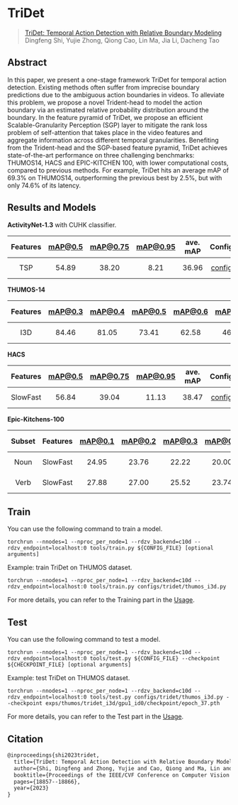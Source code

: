 # TriDet

> [TriDet: Temporal Action Detection with Relative Boundary Modeling](https://arxiv.org/abs/2303.07347)  
> Dingfeng Shi, Yujie Zhong, Qiong Cao, Lin Ma, Jia Li, Dacheng Tao

<!-- [ALGORITHM] -->

## Abstract

In this paper, we present a one-stage framework TriDet for temporal action detection. Existing methods often suffer from imprecise boundary predictions due to the ambiguous action boundaries in videos. To alleviate this problem, we propose a novel Trident-head to model the action boundary via an estimated relative probability distribution around the boundary. In the feature pyramid of TriDet, we propose an efficient Scalable-Granularity Perception (SGP) layer to mitigate the rank loss problem of self-attention that takes place in the video features and aggregate information across different temporal granularities. Benefiting from the Trident-head and the SGP-based feature pyramid, TriDet achieves state-of-the-art performance on three challenging benchmarks: THUMOS14, HACS and EPIC-KITCHEN 100, with lower computational costs, compared to previous methods. For example, TriDet hits an average mAP of 69.3% on THUMOS14, outperforming the previous best by 2.5%, but with only 74.6% of its latency. 

## Results and Models

**ActivityNet-1.3** with CUHK classifier.

| Features | mAP@0.5 | mAP@0.75 | mAP@0.95 | ave. mAP |        Config         |                                                                                          Download                                                                                          |
| :------: | :-----: | :------: | :------: | :------: | :-------------------: | :----------------------------------------------------------------------------------------------------------------------------------------------------------------------------------------: |
|   TSP    |  54.89  |  38.20   |   8.21   |  36.96   | [config](anet_tsp.py) | [model](https://drive.google.com/file/d/1q1DZtRZjR3ZfowDok6EP2bUzUCvy8DWS/view?usp=sharing)   \| [log](https://drive.google.com/file/d/1koTVbUpjGXlmvq2hZA7gkryTuNoQdta4/view?usp=sharing) |

**THUMOS-14**

| Features | mAP@0.3 | mAP@0.4 | mAP@0.5 | mAP@0.6 | mAP@0.7 | ave. mAP |         Config          |                                                                                          Download                                                                                          |
| :------: | :-----: | :-----: | :-----: | :-----: | :-----: | :------: | :---------------------: | :----------------------------------------------------------------------------------------------------------------------------------------------------------------------------------------: |
|   I3D    |  84.46  |  81.05  |  73.41  |  62.58  |  46.51  |  69.60   | [config](thumos_i3d.py) | [model](https://drive.google.com/file/d/15jco5g0uHj5Kdjcl1oID4w75rKtsStze/view?usp=sharing)   \| [log](https://drive.google.com/file/d/1n_NPRsknEFhfTrF3KxAWpmA7g2eZyd9J/view?usp=sharing) |

**HACS**

| Features | mAP@0.5 | mAP@0.75 | mAP@0.95 | ave. mAP |           Config           |                                                                                          Download                                                                                          |
| :------: | :-----: | :------: | :------: | :------: | :------------------------: | :----------------------------------------------------------------------------------------------------------------------------------------------------------------------------------------: |
| SlowFast |  56.84  |  39.04   |  11.13   |  38.47   | [config](hacs_slowfast.py) | [model](https://drive.google.com/file/d/1-Vld4OIK4ZKt3E6dE4480YB3af2EiSmA/view?usp=sharing)   \| [log](https://drive.google.com/file/d/1tOb-1PZnjweIlCZJIHWEta2xJsx77mtq/view?usp=sharing) |

**Epic-Kitchens-100**

| Subset | Features | mAP@0.1 | mAP@0.2 | mAP@0.3 | mAP@0.4 | mAP@0.5 | ave. mAP |                  Config                  |                                                                                          Download                                                                                          |
| :----: | :------: | :-----: | :-----: | :-----: | :-----: | :-----: | :------: | :--------------------------------------: | :----------------------------------------------------------------------------------------------------------------------------------------------------------------------------------------: |
|  Noun  | SlowFast |  24.95  |  23.76  |  22.22  |  20.00  |  16.63  |  21.51   | [config](epic_kitchens_slowfast_noun.py) | [model](https://drive.google.com/file/d/1aWoI64qKtLnUY5syFhzsIWuvU-5_AryM/view?usp=sharing)   \| [log](https://drive.google.com/file/d/1w2DppHlX1KA4CFML87YGYU-CaU55t8Kx/view?usp=sharing) |
|  Verb  | SlowFast |  27.88  |  27.00  |  25.52  |  23.74  |  20.72  |  24.97   | [config](epic_kitchens_slowfast_verb.py) | [model](https://drive.google.com/file/d/1CzDWCBAZKOcQEER5Pxz3mvR0tbVZnZb6/view?usp=sharing)   \| [log](https://drive.google.com/file/d/1wri2jyeeWrmJ1KbVvBS14W3travZBnYp/view?usp=sharing) |


## Train

You can use the following command to train a model.

```shell
torchrun --nnodes=1 --nproc_per_node=1 --rdzv_backend=c10d --rdzv_endpoint=localhost:0 tools/train.py ${CONFIG_FILE} [optional arguments]
```

Example: train TriDet on THUMOS dataset.

```shell
torchrun --nnodes=1 --nproc_per_node=1 --rdzv_backend=c10d --rdzv_endpoint=localhost:0 tools/train.py configs/tridet/thumos_i3d.py
```

For more details, you can refer to the Training part in the [Usage](../../docs/en/usage.md).

## Test

You can use the following command to test a model.

```shell
torchrun --nnodes=1 --nproc_per_node=1 --rdzv_backend=c10d --rdzv_endpoint=localhost:0 tools/test.py ${CONFIG_FILE} --checkpoint ${CHECKPOINT_FILE} [optional arguments]
```

Example: test TriDet on THUMOS dataset.

```shell
torchrun --nnodes=1 --nproc_per_node=1 --rdzv_backend=c10d --rdzv_endpoint=localhost:0 tools/test.py configs/tridet/thumos_i3d.py --checkpoint exps/thumos/tridet_i3d/gpu1_id0/checkpoint/epoch_37.pth
```

For more details, you can refer to the Test part in the [Usage](../../docs/en/usage.md).


## Citation

```latex
@inproceedings{shi2023tridet,
  title={TriDet: Temporal Action Detection with Relative Boundary Modeling},
  author={Shi, Dingfeng and Zhong, Yujie and Cao, Qiong and Ma, Lin and Li, Jia and Tao, Dacheng},
  booktitle={Proceedings of the IEEE/CVF Conference on Computer Vision and Pattern Recognition},
  pages={18857--18866},
  year={2023}
}
```